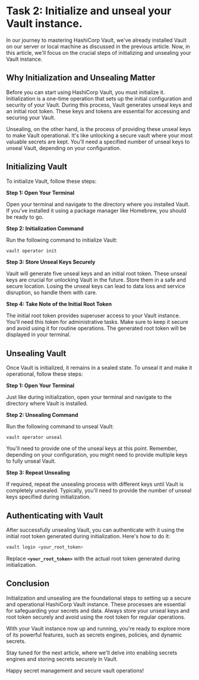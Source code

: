 # Task 2: Initialize and unseal your Vault instance.

In our journey to mastering HashiCorp Vault, we've already installed Vault on our server or local machine as discussed in the previous article. Now, in this article, we'll focus on the crucial steps of initializing and unsealing your Vault instance.

## **Why Initialization and Unsealing Matter**

Before you can start using HashiCorp Vault, you must initialize it. Initialization is a one-time operation that sets up the initial configuration and security of your Vault. During this process, Vault generates unseal keys and an initial root token. These keys and tokens are essential for accessing and securing your Vault.

Unsealing, on the other hand, is the process of providing these unseal keys to make Vault operational. It's like unlocking a secure vault where your most valuable secrets are kept. You'll need a specified number of unseal keys to unseal Vault, depending on your configuration.

## **Initializing Vault**

To initialize Vault, follow these steps:

**Step 1: Open Your Terminal**

Open your terminal and navigate to the directory where you installed Vault. If you've installed it using a package manager like Homebrew, you should be ready to go.

**Step 2: Initialization Command**

Run the following command to initialize Vault:

```bash
vault operator init
```

**Step 3: Store Unseal Keys Securely**

Vault will generate five unseal keys and an initial root token. These unseal keys are crucial for unlocking Vault in the future. Store them in a safe and secure location. Losing the unseal keys can lead to data loss and service disruption, so handle them with care.

**Step 4: Take Note of the Initial Root Token**

The initial root token provides superuser access to your Vault instance. You'll need this token for administrative tasks. Make sure to keep it secure and avoid using it for routine operations. The generated root token will be displayed in your terminal.

## **Unsealing Vault**

Once Vault is initialized, it remains in a sealed state. To unseal it and make it operational, follow these steps:

**Step 1: Open Your Terminal**

Just like during initialization, open your terminal and navigate to the directory where Vault is installed.

**Step 2: Unsealing Command**

Run the following command to unseal Vault:

```
vault operator unseal
```

You'll need to provide one of the unseal keys at this point. Remember, depending on your configuration, you might need to provide multiple keys to fully unseal Vault.

**Step 3: Repeat Unsealing**

If required, repeat the unsealing process with different keys until Vault is completely unsealed. Typically, you'll need to provide the number of unseal keys specified during initialization.

## **Authenticating with Vault**

After successfully unsealing Vault, you can authenticate with it using the initial root token generated during initialization. Here's how to do it:

```bash
vault login <your_root_token>
```

Replace **`<your_root_token>`** with the actual root token generated during initialization.

## **Conclusion**

Initialization and unsealing are the foundational steps to setting up a secure and operational HashiCorp Vault instance. These processes are essential for safeguarding your secrets and data. Always store your unseal keys and root token securely and avoid using the root token for regular operations.

With your Vault instance now up and running, you're ready to explore more of its powerful features, such as secrets engines, policies, and dynamic secrets.

Stay tuned for the next article, where we'll delve into enabling secrets engines and storing secrets securely in Vault.

Happy secret management and secure vault operations!
